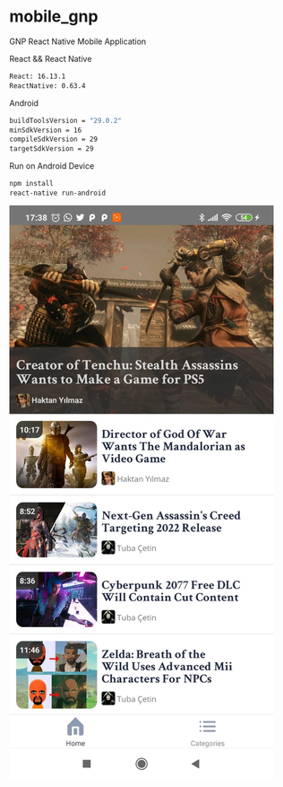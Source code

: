 # mobile_gnp
GNP React Native Mobile Application

React && React Native
```bash
React: 16.13.1
ReactNative: 0.63.4
```

Android
```bash
buildToolsVersion = "29.0.2"
minSdkVersion = 16
compileSdkVersion = 29
targetSdkVersion = 29
```

Run on Android Device
```bash
npm install
react-native run-android
```

![alt text](https://github.com/OzgurAkinci/mobile_gnp/blob/main/screenshot.png?raw=true)
